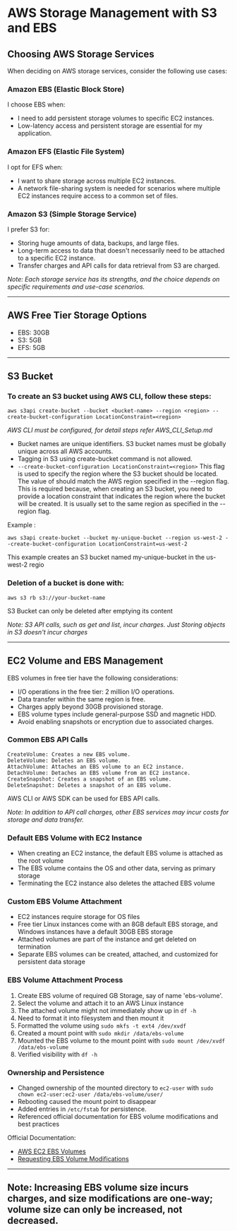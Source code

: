 # **AWS Storage Management with S3 and EBS**


## **Choosing AWS Storage Services**

When deciding on AWS storage services, consider the following use cases:

### Amazon EBS (Elastic Block Store)

I choose EBS when:
- I need to add persistent storage volumes to specific EC2 instances.
- Low-latency access and persistent storage are essential for my application.

### Amazon EFS (Elastic File System)

I opt for EFS when:
- I want to share storage across multiple EC2 instances.
- A network file-sharing system is needed for scenarios where multiple EC2 instances require access to a common set of files.

### Amazon S3 (Simple Storage Service)

I prefer S3 for:
- Storing huge amounts of data, backups, and large files.
- Long-term access to data that doesn't necessarily need to be attached to a specific EC2 instance.
- Transfer charges and API calls for data retrieval from S3 are charged.

*Note: Each storage service has its strengths, and the choice depends on specific requirements and use-case scenarios.*

---
## AWS Free Tier Storage Options
-  EBS: 30GB
-  S3: 5GB
-  EFS: 5GB

---

## **S3 Bucket**

### To create an S3 bucket using AWS CLI, follow these steps:


```
aws s3api create-bucket --bucket <bucket-name> --region <region> --create-bucket-configuration LocationConstraint=<region>
```
*AWS CLI must be configured, for detail steps refer AWS_CLI_Setup.md*

-  Bucket names are unique identifiers. S3 bucket names must be globally unique across all AWS accounts.
-  Tagging in S3 using create-bucket command is not allowed.
-  `--create-bucket-configuration LocationConstraint=<region>` This flag is used to specify the region where the S3 bucket should be located. The value of <region> should match the AWS region specified in the --region flag. This is required because, when creating an S3 bucket, you need to provide a location constraint that indicates the region where the bucket will be created. It is usually set to the same region as specified in the --region flag.

Example :
```
aws s3api create-bucket --bucket my-unique-bucket --region us-west-2 --create-bucket-configuration LocationConstraint=us-west-2
```
This example creates an S3 bucket named my-unique-bucket in the us-west-2 regio

### Deletion of a bucket is done with:
```
aws s3 rb s3://your-bucket-name
```
S3 Bucket can only be deleted after emptying its content

*Note: S3 API calls, such as get and list, incur charges. Just Storing objects in S3 doesn't incur charges*

---

## **EC2 Volume and EBS Management**

EBS volumes in free tier have the following considerations:

-  I/O operations in the free tier: 2 million I/O operations.
-  Data transfer within the same region is free.
-  Charges apply beyond 30GB provisioned storage.
-  EBS volume types include general-purpose SSD and magnetic HDD.
-  Avoid enabling snapshots or encryption due to associated charges.

### Common EBS API Calls
```
CreateVolume: Creates a new EBS volume.
DeleteVolume: Deletes an EBS volume.
AttachVolume: Attaches an EBS volume to an EC2 instance.
DetachVolume: Detaches an EBS volume from an EC2 instance.
CreateSnapshot: Creates a snapshot of an EBS volume.
DeleteSnapshot: Deletes a snapshot of an EBS volume.
```
AWS CLI or AWS SDK can be used for EBS API calls.

*Note: In addition to API call charges, other EBS services may incur costs for storage and data transfer.*


### Default EBS Volume with EC2 Instance

- When creating an EC2 instance, the default EBS volume is attached as the root volume
- The EBS volume contains the OS and other data, serving as primary storage
- Terminating the EC2 instance also deletes the attached EBS volume

### Custom EBS Volume Attachment

- EC2 instances require storage for OS files
- Free tier Linux instances come with an 8GB default EBS storage, and Windows instances have a default 30GB EBS storage
- Attached volumes are part of the instance and get deleted on termination
- Separate EBS volumes can be created, attached, and customized for persistent data storage

### EBS Volume Attachment Process

1. Create EBS volume of required GB Storage, say of name 'ebs-volume'.
2. Select the volume and attach it to an AWS Linux instance
3. The attached volume might not immediately show up in `df -h`
4. Need to format it into filesystem and then mount it
5. Formatted the volume using `sudo mkfs -t ext4 /dev/xvdf`
6. Created a mount point with `sudo mkdir /data/ebs-volume`
7. Mounted the EBS volume to the mount point with `sudo mount /dev/xvdf /data/ebs-volume`
8. Verified visibility with `df -h`

### Ownership and Persistence

- Changed ownership of the mounted directory to `ec2-user` with `sudo chown ec2-user:ec2-user /data/ebs-volume/user/`
- Rebooting caused the mount point to disappear
- Added entries in `/etc/fstab` for persistence.
- Referenced official documentation for EBS volume modifications and best practices

Official Documentation:
- [AWS EC2 EBS Volumes](https://docs.aws.amazon.com/AWSEC2/latest/UserGuide/ebs-using-volumes.html)
- [Requesting EBS Volume Modifications](https://docs.aws.amazon.com/AWSEC2/latest/UserGuide/requesting-ebs-volume-modifications.html)

---
**Note:** Increasing EBS volume size incurs charges, and size modifications are one-way; volume size can only be increased, not decreased.
---
